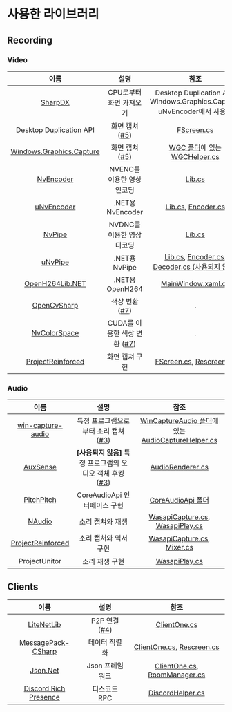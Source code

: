 # 사용한 라이브러리
## Recording
### Video
|이름|설명|참조|
|:---:|:---:|:---:|
|[SharpDX](http://sharpdx.org/)|CPU로부터 화면 가져오기|Desktop Duplication API, Windows.Graphics.Capture, uNvEncoder에서 사용됨|
|Desktop Duplication API|화면 캡쳐 ([#5](../../../issues/5))|[FScreen.cs](../Recording/Video/FScreen.cs)|
|[Windows.Graphics.Capture](https://github.com/Microsoft/Windows.UI.Composition-Win32-Samples/tree/master/dotnet/WPF/ScreenCapture)|화면 캡쳐 ([#5](../../../issues/5))|[WGC 폴더](../../../tree/main/Recording/Video/WGC)에 있는 [WGCHelper.cs](../Recording/Video/WGC/WGCHelper.cs)|
|[NvEncoder](https://github.com/NVIDIA/video-sdk-samples/blob/master/Samples/NvCodec/NvEncoder/NvEncoder.cpp)|NVENC를 이용한 영상 인코딩|[Lib.cs](../Recording/Video/NvEncoder/Lib.cs)|
|[uNvEncoder](https://github.com/hecomi/uNvEncoder)|.NET용 NvEncoder|[Lib.cs](../Recording/Video/NvEncoder/Lib.cs), [Encoder.cs](../Recording/Video/NvEncoder/Encoder.cs)|
|[NvPipe](https://github.com/NVIDIA/NvPipe/blob/master/README.deprecated.md)|NVDNC를 이용한 영상 디코딩|[Lib.cs](../Recording/Video/NvPipe/Lib.cs)|
|[uNvPipe](https://github.com/hecomi/uNvPipe)|.NET용 NvPipe|[Lib.cs](../Recording/Video/NvPipe/Lib.cs), [Encoder.cs](../Recording/Video/NvPipe/Encoder.cs), [Decoder.cs (사용되지 않음)](../Recording/Video/NvPipe/Decoder.cs)|
|[OpenH264Lib.NET](https://github.com/secile/OpenH264Lib.NET)|.NET용 OpenH264|[MainWindow.xaml.cs](../MainWindow.xaml.cs)|
|[OpenCvSharp](https://github.com/shimat/opencvsharp)|색상 변환 ([#7](../../../issues/7))|.|
|[NvColorSpace](https://github.com/MineEric64/NvColorSpace)|CUDA를 이용한 색상 변환 ([#7](../../../issues/7))|.|
|[ProjectReinforced](https://github.com/Luigi38/ProjectReinforced)|화면 캡쳐 구현|[FScreen.cs](../Recording/Video/FScreen.cs), [Rescreen.cs](../Recording/Video/Rescreen.cs)|

### Audio
|이름|설명|참조|
|:---:|:---:|:---:|
|[win-capture-audio](https://github.com/bozbez/win-capture-audio)|특정 프로그램으로부터 소리 캡쳐 ([#3](../../../issues/3))|[WinCaptureAudio 폴더](../../../tree/main/Recording/Audio/WinCaptureAudio)에 있는 [AudioCaptureHelper.cs](../Recording/Audio/WinCaptureAudio/AudioCaptureHelper.cs)|
|[AuxSense](https://github.com/SirusDoma/AuxSense)|**[사용되지 않음]** 특정 프로그램의 오디오 객체 후킹 ([#3](../../../issues/3))|[AudioRenderer.cs](../Recording/Audio/AudioRender/AudioRenderer.cs)|
|[PitchPitch](https://github.com/davinx/PitchPitch)|CoreAudioApi 인터페이스 구현|[CoreAudioApi 폴더](../../../tree/main/Recording/Audio/AudioRender/Types)|
|[NAudio](https://github.com/naudio/NAudio)|소리 캡쳐와 재생|[WasapiCapture.cs](../Recording/Audio/Wasapi/WasapiCapture.cs), [WasapiPlay.cs](../Recording/Audio/Wasapi/WasapiPlay.cs)|
|[ProjectReinforced](https://github.com/Luigi38/ProjectReinforced)|소리 캡처와 믹서 구현|[WasapiCapture.cs](../Recording/Audio/Wasapi/WasapiCapture.cs), [Mixer.cs](../Recording/Audio/WinCaptureAudio/Mixer.cs)|
|ProjectUnitor|소리 재생 구현|[WasapiPlay.cs](../Recording/Audio/Wasapi/WasapiPlay.cs)|

## Clients
|이름|설명|참조|
|:---:|:---:|:---:|
|[LiteNetLib](https://github.com/RevenantX/LiteNetLib)|P2P 연결 ([#4](../../../issues/4))|[ClientOne.cs](../Clients/ClientOne.cs)|
|[MessagePack-CSharp](https://github.com/neuecc/MessagePack-CSharp)|데이터 직렬화|[ClientOne.cs](../Clients/ClientOne.cs), [Rescreen.cs](../Recording/Video/Rescreen.cs)|
|[Json.Net](https://www.newtonsoft.com/json)|Json 프레임워크|[ClientOne.cs](../Clients//ClientOne.cs), [RoomManager.cs](../Rooms/RoomManager.cs)|
|[Discord Rich Presence](https://github.com/Lachee/discord-rpc-csharp)|디스코드 RPC|[DiscordHelper.cs](../Clients/DiscordHelper.cs)|
